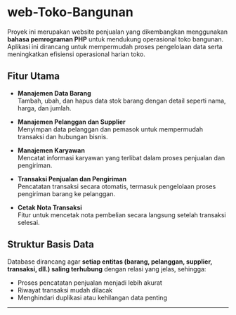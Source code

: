 # web-Toko-Bangunan

Proyek ini merupakan website penjualan yang dikembangkan menggunakan **bahasa pemrograman PHP** untuk mendukung operasional toko bangunan. Aplikasi ini dirancang untuk mempermudah proses pengelolaan data serta meningkatkan efisiensi operasional harian toko.

## Fitur Utama

- **Manajemen Data Barang**  
  Tambah, ubah, dan hapus data stok barang dengan detail seperti nama, harga, dan jumlah.

- **Manajemen Pelanggan dan Supplier**  
  Menyimpan data pelanggan dan pemasok untuk mempermudah transaksi dan hubungan bisnis.

- **Manajemen Karyawan**  
  Mencatat informasi karyawan yang terlibat dalam proses penjualan dan pengiriman.

- **Transaksi Penjualan dan Pengiriman**  
  Pencatatan transaksi secara otomatis, termasuk pengelolaan proses pengiriman barang ke pelanggan.

- **Cetak Nota Transaksi**  
  Fitur untuk mencetak nota pembelian secara langsung setelah transaksi selesai.

## Struktur Basis Data

Database dirancang agar **setiap entitas (barang, pelanggan, supplier, transaksi, dll.) saling terhubung** dengan relasi yang jelas, sehingga:
- Proses pencatatan penjualan menjadi lebih akurat
- Riwayat transaksi mudah dilacak
- Menghindari duplikasi atau kehilangan data penting

---

